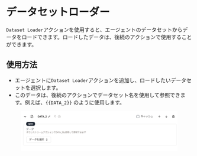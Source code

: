 # データセットローダー

`Dataset Loader`アクションを使用すると、エージェントのデータセットからデータをロードできます。ロードしたデータは、後続のアクションで使用することができます。

## 使用方法

- エージェントに`Dataset Loader`アクションを追加し、ロードしたいデータセットを選択します。
- このデータは、後続のアクションでデータセット名を使用して参照できます。例えば、`{{DATA_2}}` のように使用します。

<figure><img src="../../../../images/screenshot-20240627-163853.png"></figure>

<!-- ## エージェントの例

<!-- 使用方法を理解するための例となるエージェントを提供します。 -->

